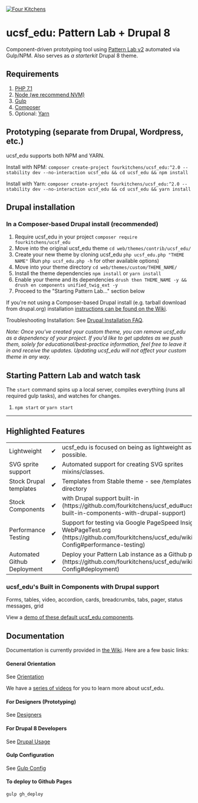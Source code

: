 [![Four Kitchens](https://img.shields.io/badge/4K-Four%20Kitchens-35AA4E.svg)](https://fourkitchens.com/)

# ucsf_edu: Pattern Lab + Drupal 8

Component-driven prototyping tool using [Pattern Lab v2](http://patternlab.io/) automated via Gulp/NPM. Also serves as _a starterkit_ Drupal 8 theme.

## Requirements

1.  [PHP 7.1](http://www.php.net/)
2.  [Node (we recommend NVM)](https://github.com/creationix/nvm)
3.  [Gulp](http://gulpjs.com/)
4.  [Composer](https://getcomposer.org/)
5.  Optional: [Yarn](https://github.com/yarnpkg/yarn)

## Prototyping (separate from Drupal, Wordpress, etc.)

ucsf_edu supports both NPM and YARN.

Install with NPM:
`composer create-project fourkitchens/ucsf_edu:^2.0 --stability dev --no-interaction ucsf_edu && cd ucsf_edu && npm install`

Install with Yarn:
`composer create-project fourkitchens/ucsf_edu:^2.0 --stability dev --no-interaction ucsf_edu && cd ucsf_edu && yarn install`

## Drupal installation

### In a Composer-based Drupal install (recommended)

1. Require ucsf_edu in your project `composer require fourkitchens/ucsf_edu`
2. Move into the original ucsf_edu theme `cd web/themes/contrib/ucsf_edu/`
3. Create your new theme by cloning ucsf_edu `php ucsf_edu.php "THEME NAME"` (Run `php ucsf_edu.php -h` for other available options)
4. Move into your theme directory `cd web/themes/custom/THEME_NAME/`
5. Install the theme dependencies `npm install` or `yarn install`
6. Enable your theme and its dependencies `drush then THEME_NAME -y && drush en components unified_twig_ext -y`
7. Proceed to the "Starting Pattern Lab…" section below

If you're not using a Composer-based Drupal install (e.g. tarball download from drupal.org) installation [instructions can be found on the Wiki](https://github.com/fourkitchens/ucsf_edu/wiki/Installation).

Troubleshooting Installation: See [Drupal Installation FAQ](https://github.com/fourkitchens/ucsf_edu/wiki/Installation#drupal-installation-faq).

_Note: Once you've created your custom theme, you can remove ucsf_edu as a dependency of your project. If you'd like to get updates as we push them, solely for educational/best-practice information, feel free to leave it in and receive the updates. Updating ucsf_edu will not affect your custom theme in any way._

## Starting Pattern Lab and watch task

The `start` command spins up a local server, compiles everything (runs all required gulp tasks), and watches for changes.

1.  `npm start` or `yarn start`

---

## Highlighted Features

<table><tbody>
<tr><td>Lightweight</td><td>✔</td><td>ucsf_edu is focused on being as lightweight as possible.</td></tr>
<tr><td>SVG sprite support </td><td><strong>✔</strong></td><td>Automated support for creating SVG sprites mixins/classes.</td></tr>
<tr><td>Stock Drupal templates </td><td><strong>✔</strong></td><td>Templates from Stable theme - see /templates directory</td></tr>
<tr><td>Stock Components </td><td><strong>✔</strong></td><td>with Drupal support built-in (https://github.com/fourkitchens/ucsf_edu#ucsf_edus-built-in-components-with-drupal-support)</td></tr>
<tr><td>Performance Testing </td><td><strong>✔</strong></td><td>Support for testing via Google PageSpeed Insights and WebPageTest.org (https://github.com/fourkitchens/ucsf_edu/wiki/Gulp-Config#performance-testing)</td></tr>
<tr><td>Automated Github Deployment </td><td><strong>✔</strong></td><td>Deploy your Pattern Lab instance as a Github page (https://github.com/fourkitchens/ucsf_edu/wiki/Gulp-Config#deployment)</td></tr>
</tbody></table>

<h3 id="components">ucsf_edu's Built in Components with Drupal support</h3>
Forms, tables, video, accordion, cards, breadcrumbs, tabs, pager, status messages, grid

View a [demo of these default ucsf_edu components](https://fourkitchens.github.io/ucsf_edu/pattern-lab/public/).

## Documentation

Documentation is currently provided in [the Wiki](https://github.com/fourkitchens/ucsf_edu/wiki). Here are a few basic links:

#### General Orientation

See [Orientation](https://github.com/fourkitchens/ucsf_edu/wiki/Orientation)

We have a [series of videos](https://www.youtube.com/playlist?list=PLO9S6JjNqWsGMQLDfE8Ekt0ryrGa3g4km) for you to learn more about ucsf_edu.

#### For Designers (Prototyping)

See [Designers](https://github.com/fourkitchens/ucsf_edu/wiki/For-Designers)

#### For Drupal 8 Developers

See [Drupal Usage](https://github.com/fourkitchens/ucsf_edu/wiki/Drupal-Usage)

#### Gulp Configuration

See [Gulp Config](https://github.com/fourkitchens/ucsf_edu/wiki/Gulp-Config)


#### To deploy to Github Pages
`gulp gh_deploy`
